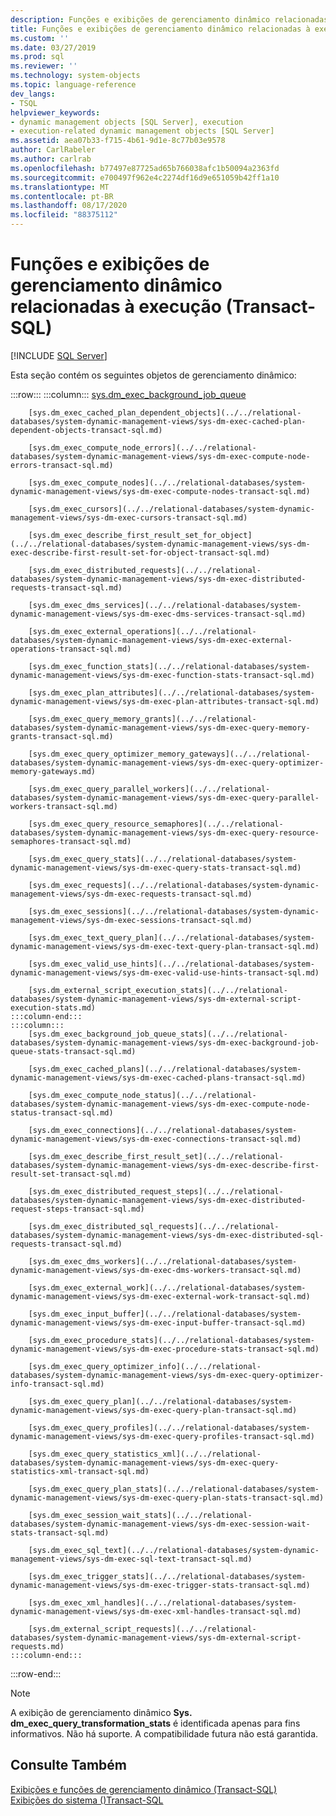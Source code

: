 ```yaml
---
description: Funções e exibições de gerenciamento dinâmico relacionadas à execução (Transact-SQL)
title: Funções e exibições de gerenciamento dinâmico relacionadas à execução (Transact-SQL) | Microsoft Docs
ms.custom: ''
ms.date: 03/27/2019
ms.prod: sql
ms.reviewer: ''
ms.technology: system-objects
ms.topic: language-reference
dev_langs:
- TSQL
helpviewer_keywords:
- dynamic management objects [SQL Server], execution
- execution-related dynamic management objects [SQL Server]
ms.assetid: aea07b33-f715-4b61-9d1e-8c77b03e9578
author: CarlRabeler
ms.author: carlrab
ms.openlocfilehash: b77497e87725ad65b766038afc1b50094a2363fd
ms.sourcegitcommit: e700497f962e4c2274df16d9e651059b42ff1a10
ms.translationtype: MT
ms.contentlocale: pt-BR
ms.lasthandoff: 08/17/2020
ms.locfileid: "88375112"
---
```

# <a name="execution-related-dynamic-management-views-and-functions-transact-sql"></a>Funções e exibições de gerenciamento dinâmico relacionadas à execução (Transact-SQL)
[!INCLUDE [SQL Server](../../includes/applies-to-version/sqlserver.md)]

  Esta seção contém os seguintes objetos de gerenciamento dinâmico:  
  
:::row:::
    :::column:::
        [sys.dm_exec_background_job_queue](../../relational-databases/system-dynamic-management-views/sys-dm-exec-background-job-queue-transact-sql.md)

        [sys.dm_exec_cached_plan_dependent_objects](../../relational-databases/system-dynamic-management-views/sys-dm-exec-cached-plan-dependent-objects-transact-sql.md)

        [sys.dm_exec_compute_node_errors](../../relational-databases/system-dynamic-management-views/sys-dm-exec-compute-node-errors-transact-sql.md)

        [sys.dm_exec_compute_nodes](../../relational-databases/system-dynamic-management-views/sys-dm-exec-compute-nodes-transact-sql.md)

        [sys.dm_exec_cursors](../../relational-databases/system-dynamic-management-views/sys-dm-exec-cursors-transact-sql.md)

        [sys.dm_exec_describe_first_result_set_for_object](../../relational-databases/system-dynamic-management-views/sys-dm-exec-describe-first-result-set-for-object-transact-sql.md)

        [sys.dm_exec_distributed_requests](../../relational-databases/system-dynamic-management-views/sys-dm-exec-distributed-requests-transact-sql.md)

        [sys.dm_exec_dms_services](../../relational-databases/system-dynamic-management-views/sys-dm-exec-dms-services-transact-sql.md)

        [sys.dm_exec_external_operations](../../relational-databases/system-dynamic-management-views/sys-dm-exec-external-operations-transact-sql.md)

        [sys.dm_exec_function_stats](../../relational-databases/system-dynamic-management-views/sys-dm-exec-function-stats-transact-sql.md)

        [sys.dm_exec_plan_attributes](../../relational-databases/system-dynamic-management-views/sys-dm-exec-plan-attributes-transact-sql.md)

        [sys.dm_exec_query_memory_grants](../../relational-databases/system-dynamic-management-views/sys-dm-exec-query-memory-grants-transact-sql.md)

        [sys.dm_exec_query_optimizer_memory_gateways](../../relational-databases/system-dynamic-management-views/sys-dm-exec-query-optimizer-memory-gateways.md)

        [sys.dm_exec_query_parallel_workers](../../relational-databases/system-dynamic-management-views/sys-dm-exec-query-parallel-workers-transact-sql.md)

        [sys.dm_exec_query_resource_semaphores](../../relational-databases/system-dynamic-management-views/sys-dm-exec-query-resource-semaphores-transact-sql.md)

        [sys.dm_exec_query_stats](../../relational-databases/system-dynamic-management-views/sys-dm-exec-query-stats-transact-sql.md)

        [sys.dm_exec_requests](../../relational-databases/system-dynamic-management-views/sys-dm-exec-requests-transact-sql.md)

        [sys.dm_exec_sessions](../../relational-databases/system-dynamic-management-views/sys-dm-exec-sessions-transact-sql.md)

        [sys.dm_exec_text_query_plan](../../relational-databases/system-dynamic-management-views/sys-dm-exec-text-query-plan-transact-sql.md)

        [sys.dm_exec_valid_use_hints](../../relational-databases/system-dynamic-management-views/sys-dm-exec-valid-use-hints-transact-sql.md)

        [sys.dm_external_script_execution_stats](../../relational-databases/system-dynamic-management-views/sys-dm-external-script-execution-stats.md)
    :::column-end:::
    :::column:::
        [sys.dm_exec_background_job_queue_stats](../../relational-databases/system-dynamic-management-views/sys-dm-exec-background-job-queue-stats-transact-sql.md)

        [sys.dm_exec_cached_plans](../../relational-databases/system-dynamic-management-views/sys-dm-exec-cached-plans-transact-sql.md)

        [sys.dm_exec_compute_node_status](../../relational-databases/system-dynamic-management-views/sys-dm-exec-compute-node-status-transact-sql.md)

        [sys.dm_exec_connections](../../relational-databases/system-dynamic-management-views/sys-dm-exec-connections-transact-sql.md)

        [sys.dm_exec_describe_first_result_set](../../relational-databases/system-dynamic-management-views/sys-dm-exec-describe-first-result-set-transact-sql.md)

        [sys.dm_exec_distributed_request_steps](../../relational-databases/system-dynamic-management-views/sys-dm-exec-distributed-request-steps-transact-sql.md)

        [sys.dm_exec_distributed_sql_requests](../../relational-databases/system-dynamic-management-views/sys-dm-exec-distributed-sql-requests-transact-sql.md)

        [sys.dm_exec_dms_workers](../../relational-databases/system-dynamic-management-views/sys-dm-exec-dms-workers-transact-sql.md)

        [sys.dm_exec_external_work](../../relational-databases/system-dynamic-management-views/sys-dm-exec-external-work-transact-sql.md)

        [sys.dm_exec_input_buffer](../../relational-databases/system-dynamic-management-views/sys-dm-exec-input-buffer-transact-sql.md)

        [sys.dm_exec_procedure_stats](../../relational-databases/system-dynamic-management-views/sys-dm-exec-procedure-stats-transact-sql.md)

        [sys.dm_exec_query_optimizer_info](../../relational-databases/system-dynamic-management-views/sys-dm-exec-query-optimizer-info-transact-sql.md)

        [sys.dm_exec_query_plan](../../relational-databases/system-dynamic-management-views/sys-dm-exec-query-plan-transact-sql.md)

        [sys.dm_exec_query_profiles](../../relational-databases/system-dynamic-management-views/sys-dm-exec-query-profiles-transact-sql.md)

        [sys.dm_exec_query_statistics_xml](../../relational-databases/system-dynamic-management-views/sys-dm-exec-query-statistics-xml-transact-sql.md)

        [sys.dm_exec_query_plan_stats](../../relational-databases/system-dynamic-management-views/sys-dm-exec-query-plan-stats-transact-sql.md)

        [sys.dm_exec_session_wait_stats](../../relational-databases/system-dynamic-management-views/sys-dm-exec-session-wait-stats-transact-sql.md)

        [sys.dm_exec_sql_text](../../relational-databases/system-dynamic-management-views/sys-dm-exec-sql-text-transact-sql.md)

        [sys.dm_exec_trigger_stats](../../relational-databases/system-dynamic-management-views/sys-dm-exec-trigger-stats-transact-sql.md)

        [sys.dm_exec_xml_handles](../../relational-databases/system-dynamic-management-views/sys-dm-exec-xml-handles-transact-sql.md)

        [sys.dm_external_script_requests](../../relational-databases/system-dynamic-management-views/sys-dm-external-script-requests.md)
    :::column-end:::
:::row-end:::

> [!NOTE]  
>  A exibição de gerenciamento dinâmico **Sys. dm_exec_query_transformation_stats** é identificada apenas para fins informativos. Não há suporte. A compatibilidade futura não está garantida.  
  
## <a name="see-also"></a>Consulte Também  
 [Exibições e funções de gerenciamento dinâmico &#40;Transact-SQL&#41;](~/relational-databases/system-dynamic-management-views/system-dynamic-management-views.md)   
 [Exibições do sistema &#40;&#41;Transact-SQL ](https://msdn.microsoft.com/library/35a6161d-7f43-4e00-bcd3-3091f2015e90)  
  
  

